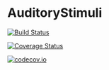 # AuditoryStimuli

[![Build Status](https://travis-ci.org/rob-luke/AuditoryStimuli.jl.svg?branch=master)](https://travis-ci.org/rob-luke/AuditoryStimuli.jl)

[![Coverage Status](https://coveralls.io/repos/rob-luke/AuditoryStimuli.jl/badge.svg?branch=master&service=github)](https://coveralls.io/github/rob-luke/AuditoryStimuli.jl?branch=master)

[![codecov.io](http://codecov.io/github/rob-luke/AuditoryStimuli.jl/coverage.svg?branch=master)](http://codecov.io/github/rob-luke/AuditoryStimuli.jl?branch=master)
